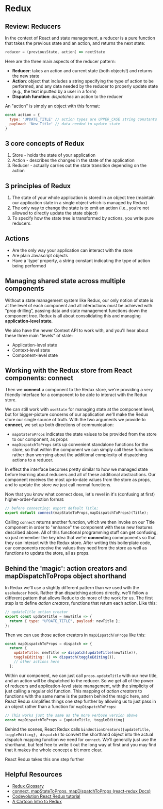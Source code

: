 # Redux

## Review: Reducers
In the context of React and state management, a reducer is a pure function that takes the previous state and an action, and returns the next state:
```javascript
reducer = (previousState, action) => nextState
```

Here are the three main aspects of the reducer pattern:
* **Reducer**: takes an action and current state (both objects!) and returns the new state
* **Action**: object that includes a string specifying the type of action to be performed, and any data needed by the reducer to properly update state (e.g., the text inputted by a user in a form)
* **Dispatch function**: *dispatches* an action to the reducer

An "action" is simply an object with this format:
```javascript
const action = {
  type: 'UPDATE_TITLE' // action types are UPPER_CASE string constants by convention
  payload: 'New Title' // data needed to update state
}
```

## 3 core concepts of Redux
1. Store - holds the state of your application
2. Action - describes the changes in the state of the application
3. Reducer - actually carries out the state transition depending on the action

## 3 principles of Redux
1. The state of your whole application is stored in an object tree (maintain our application state in a single object which is managed by Redux)
2. The only way to change the state is to emit an action (i.e., you’re not allowed to directly update the state object)
3. To specify how the state tree is transformed by actions, you write pure reducers.

## Actions
* Are the only way your application can interact with the store
* Are plain Javascript objects
* Have a 'type’ property, a string constant indicating the type of action being performed 

## Managing shared state across multiple components
Without a state management system like Redux, our only notion of state is at the level of each component and all interactions must be achieved with “prop drilling”, passing data and state management functions down the component tree. Redux is all about consolidating this and managing **application-level state**.

We also have the newer Context API to work with, and you'll hear about these three main "levels" of state:
* Application-level state
* Context-level state
* Component-level state

## Working with the Redux store from React components: connect
Then we **connect** a component to the Redux store, we're providing a very friendly interface for a component to be able to interact with the Redux store. 

We can still work with `useState` for managing state at the component level, but for bigger-picture concerns of our application we'll make the Redux store our single source of truth. With the two arguments we provide to **connect**, we set up both directions of communication:
* `mapStateToProps` indicates the state values to be provided from the store to our component, as props
* `mapDispatchToProps` sets up convenient standalone functions for the store, so that within the component we can simply call these functions rather than worrying about the additional complexity of dispatching actions to a reducer. 

In effect the interface becomes pretty similar to how we managed state before learning about reducers and all of these additional abstractions. Our component receives the most up-to-date values from the store as props, and to update the store we just call normal functions.

Now that you know what connect does, let's revel in it's (confusing at first) higher-order-function format:
```javascript
// before connecting: export default Title;
export default connect(mapStateToProps,mapDispatchToProps)(Title);
```

Calling `connect` returns another function, which we then invoke on our Title component in order to "enhance" the component with these new features described above. All of this functional programming stuff can get confusing, so just remember the key idea that we're **connect**ing commponents so that they can interact with the Redux store. After writing this boilerplate code, our components receive the values they need from the store as well as functions to update the store, all as props.

## Behind the 'magic': action creators and mapDispatchToProps object shorthand
In Redux we'll use a slightly different pattern than we used with the `useReducer` hook. Rather than dispatching actions directly, we'll follow a different pattern that allows Redux to do more of the work for us. The first step is to define  *action creators*, functions that return each action. Like this:

```javascript
// updateTitle action creator
export const updateTitle = newTitle => {
  return { type: "UPDATE_TITLE", payload: newTitle };
};
```
Then we can use those action creators in `mapDispatchToProps` like this:
```javascript
const mapDispatchToProps = dispatch => {
  return {
    updateTitle: newTitle => dispatch(updateTitle(newTitle)),
    toggleEditing: () => dispatch(toggleEditing()),
    // other actions here
  };
```
Within our component, we can just call `props.updateTitle` with our new title, and an action will be dispatched to the reducer. So we get all of the power of reducers and application-level state management, with the simplicity of just calling a regular old function. This mapping of *action creators* to functions with the same name is the pattern behind the magic here, and React Redux simplifies things one step further by allowing us to just pass in an object rather than a function for `mapDispatchToProps`:
```javascript
// This works just the same as the more verbose version above
const mapDispatchToProps = {updateTitle, toggleEditing}
```

Behind the scenes, React Redux calls `bindActionCreators({updateTitle, toggleEditing}, dispatch)` to convert the shorthand object into the actual dispatch mapping function we need for `connect`. We'll generally just use the shorthand, but feel free to write it out the long way at first and you may find that it makes the whole concept a bit more clear. 

React Redux takes this one step further
## Helpful Resources
* [Redux Glossary](https://redux.js.org/glossary)
* [connect, mapStateToProps, mapDispatchToProps (react-redux Docs)](https://react-redux.js.org/api/connect)
* [Codevolution React Redux tutorial](https://www.youtube.com/playlist?list=PLC3y8-rFHvwheJHvseC3I0HuYI2f46oAK)
* [A Cartoon Intro to Redux](https://code-cartoons.com/a-cartoon-intro-to-redux-3afb775501a6)
